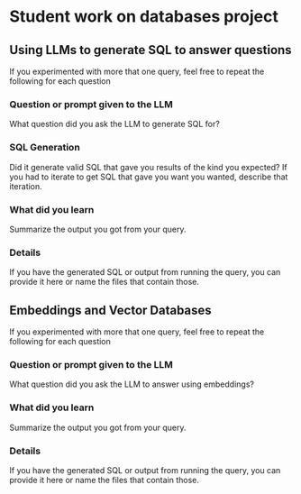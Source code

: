 # Student work on databases project

## Using LLMs to generate SQL to answer questions

If you experimented with more that one query, feel free to repeat the following for each question

### Question or prompt given to the LLM

What question did you ask the LLM to generate SQL for?

### SQL Generation

Did it generate valid SQL that gave you results of the kind you expected? If you had to iterate to get SQL that gave you want you wanted, describe that iteration.

### What did you learn

Summarize the output you got from your query.

### Details

If you have the generated SQL or output from running the query, you can provide it here or name the files that contain those.

## Embeddings and Vector Databases

If you experimented with more that one query, feel free to repeat the following for each question

### Question or prompt given to the LLM

What question did you ask the LLM to answer using embeddings?

### What did you learn

Summarize the output you got from your query.

### Details

If you have the generated SQL or output from running the query, you can provide it here or name the files that contain those.
